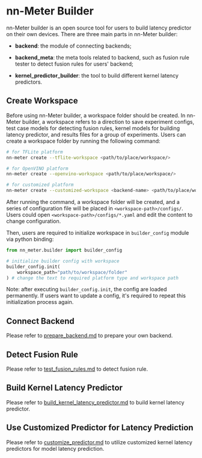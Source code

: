 # nn-Meter Builder

nn-Meter builder is an open source tool for users to build latency predictor on their own devices. There are three main parts in nn-Meter builder:

- **backend**: the module of connecting backends;

- **backend_meta**: the meta tools related to backend, such as fusion rule tester to detect fusion rules for users' backend;

- **kernel_predictor_builder**: the tool to build different kernel latency predictors.

## <span id="create-workspace"> Create Workspace </span>

Before using nn-Meter builder, a workspace folder should be created. In nn-Meter builder, a workspace refers to a direction to save experiment configs, test case models for detecting fusion rules, kernel models for building latency predictor, and results files for a group of experiments. Users can create a workspace folder by running the following command:

``` Bash
# for TFLite platform
nn-meter create --tflite-workspace <path/to/place/workspace/>

# for OpenVINO platform
nn-meter create --openvino-workspace <path/to/place/workspace/>

# for customized platform
nn-meter create --customized-workspace <backend-name> <path/to/place/workspace/>
```

After running the command, a workspace folder will be created, and a series of configuration file will be placed in `<workspace-path>/configs/`. Users could open `<workspace-path>/configs/*.yaml` and edit the content to change configuration. 

Then, users are required to initialize workspace in `builder_config` module via python binding:

```python
from nn_meter.builder import builder_config

# initialize builder config with workspace
builder_config.init(
    workspace_path="path/to/workspace/folder"
) # change the text to required platform type and workspace path
```

Note: after executing ``builder_config.init``, the config are loaded permanently. If users want to update a config, it's required to repeat this initialization process again.

## Connect Backend

Please refer to [prepare_backend.md](prepare_backend.md) to prepare your own backend.

## Detect Fusion Rule

Please refer to [test_fusion_rules.md](test_fusion_rules.md) to detect fusion rule.

## Build Kernel Latency Predictor

Please refer to [build_kernel_latency_predictor.md](build_kernel_latency_predictor.md) to build kernel latency predictor.

## Use Customized Predictor for Latency Prediction
Please refer to [customize_predictor.md](customize_predictor.md) to utilize customized kernel latency predictors for model latency prediction.
